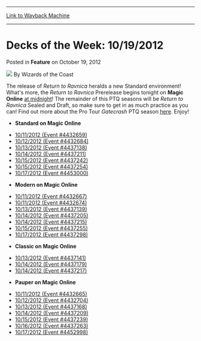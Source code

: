 
---
[Link to Wayback Machine](https://web.archive.org/web/20220123060523/https://magic.wizards.com/en/articles/archive/feature/decks-week-10192012-2012-10-19)

[_metadata_:author]:- "Wizards of the Coast"
[_metadata_:description]:- "The release of Return to Ravnica heralds a new Standard environment! What's more, the Return to Ravnica Prerelease begins tonight on Magic Online at midnight! The remainder of this PTQ seasons will be Return to Ravnica Sealed and Draft, so make sure to get in as much practice as you can! Find out more about the Pro Tour Gatecrash PTQ season here. Enjoy!"
[_metadata_:generator]:- "Drupal 7 (http://drupal.org)"
[_metadata_:node]:- "596411"
[_metadata_:publish_date]:- "2012-10-19"
[_metadata_:source]:- "div-main-content"
[_metadata_:title]:- "Decks of the Week: 10/19/2012"
[_metadata_:wayback_capture_timestamp]:- "2022-01-23 06:05:23"
[_metadata_:wayback_raw_url]:- "https://web.archive.org/web/20220123060523id_/https://magic.wizards.com/en/articles/archive/feature/decks-week-10192012-2012-10-19"
[_metadata_:wayback_url]:- "https://magic.wizards.com/en/articles/archive/feature/decks-week-10192012-2012-10-19"
---


Decks of the Week: 10/19/2012
=============================



 Posted in **Feature**
 on October 19, 2012 






![](https://media.magic.wizards.com/styles/auth_small/public/images/person/wizards_author.jpg)
By Wizards of the Coast












The release of *Return to Ravnica* heralds a new Standard environment! What's more, the *Return to Ravnica* Prerelease begins tonight on **Magic Online**
 [at midnight](http://www.wizards.com/Magic/Magazine/Article.aspx?x=mtg/daily/other/09252012c)! The remainder of this PTQ seasons will be *Return to Ravnica* Sealed and Draft, so make sure to get in as much practice as you can! Find out more about the Pro Tour *Gatecrash* PTQ season [here](http://www.wizards.com/magic/tcg/events.aspx?x=mtgcom/protour/gatecrash13-qualifiers). Enjoy! 


* **Standard on Magic Online**
+ [10/11/2012 (Event #4432659)](http://archive.wizards.com/Magic/Digital/MagicOnlineTourn.aspx?x=mtg/digital/magiconline/tourn/4432659)
+ [10/12/2012 (Event #4432684)](http://archive.wizards.com/Magic/Digital/MagicOnlineTourn.aspx?x=mtg/digital/magiconline/tourn/4432684)
+ [10/13/2012 (Event #4437138)](http://archive.wizards.com/Magic/Digital/MagicOnlineTourn.aspx?x=mtg/digital/magiconline/tourn/4437138)
+ [10/14/2012 (Event #4437211)](http://archive.wizards.com/Magic/Digital/MagicOnlineTourn.aspx?x=mtg/digital/magiconline/tourn/4437211)
+ [10/15/2012 (Event #4437242)](http://archive.wizards.com/Magic/Digital/MagicOnlineTourn.aspx?x=mtg/digital/magiconline/tourn/4437242)
+ [10/15/2012 (Event #4437254)](http://archive.wizards.com/Magic/Digital/MagicOnlineTourn.aspx?x=mtg/digital/magiconline/tourn/4437254)
+ [10/17/2012 (Event #4453000)](http://archive.wizards.com/Magic/Digital/MagicOnlineTourn.aspx?x=mtg/digital/magiconline/tourn/4453000)
* **Modern on Magic Online**
+ [10/11/2012 (Event #4432667)](http://archive.wizards.com/Magic/Digital/MagicOnlineTourn.aspx?x=mtg/digital/magiconline/tourn/4432667)
+ [10/11/2012 (Event #4432674)](http://archive.wizards.com/Magic/Digital/MagicOnlineTourn.aspx?x=mtg/digital/magiconline/tourn/4432674)
+ [10/13/2012 (Event #4437139)](http://archive.wizards.com/Magic/Digital/MagicOnlineTourn.aspx?x=mtg/digital/magiconline/tourn/4437139)
+ [10/14/2012 (Event #4437205)](http://archive.wizards.com/Magic/Digital/MagicOnlineTourn.aspx?x=mtg/digital/magiconline/tourn/4437205)
+ [10/14/2012 (Event #4437215)](http://archive.wizards.com/Magic/Digital/MagicOnlineTourn.aspx?x=mtg/digital/magiconline/tourn/4437215)
+ [10/15/2012 (Event #4437255)](http://archive.wizards.com/Magic/Digital/MagicOnlineTourn.aspx?x=mtg/digital/magiconline/tourn/4437255)
+ [10/17/2012 (Event #4437298)](http://archive.wizards.com/Magic/Digital/MagicOnlineTourn.aspx?x=mtg/digital/magiconline/tourn/4437298)
* **Classic on Magic Online**
+ [10/13/2012 (Event #4437141)](http://archive.wizards.com/Magic/Digital/MagicOnlineTourn.aspx?x=mtg/digital/magiconline/tourn/4437141)
+ [10/14/2012 (Event #4437179)](http://archive.wizards.com/Magic/Digital/MagicOnlineTourn.aspx?x=mtg/digital/magiconline/tourn/4437179)
+ [10/14/2012 (Event #4437217)](http://archive.wizards.com/Magic/Digital/MagicOnlineTourn.aspx?x=mtg/digital/magiconline/tourn/4437217)
* **Pauper on Magic Online**
+ [10/11/2012 (Event #4432665)](http://archive.wizards.com/Magic/Digital/MagicOnlineTourn.aspx?x=mtg/digital/magiconline/tourn/4432665)
+ [10/12/2012 (Event #4432704)](http://archive.wizards.com/Magic/Digital/MagicOnlineTourn.aspx?x=mtg/digital/magiconline/tourn/4432704)
+ [10/13/2012 (Event #4437168)](http://archive.wizards.com/Magic/Digital/MagicOnlineTourn.aspx?x=mtg/digital/magiconline/tourn/4437168)
+ [10/14/2012 (Event #4437209)](http://archive.wizards.com/Magic/Digital/MagicOnlineTourn.aspx?x=mtg/digital/magiconline/tourn/4437209)
+ [10/15/2012 (Event #4437239)](http://archive.wizards.com/Magic/Digital/MagicOnlineTourn.aspx?x=mtg/digital/magiconline/tourn/4437239)
+ [10/16/2012 (Event #4437263)](http://archive.wizards.com/Magic/Digital/MagicOnlineTourn.aspx?x=mtg/digital/magiconline/tourn/4437263)
+ [10/17/2012 (Event #4452998)](http://archive.wizards.com/Magic/Digital/MagicOnlineTourn.aspx?x=mtg/digital/magiconline/tourn/4452998)






